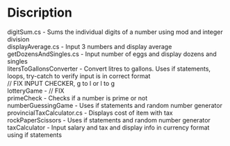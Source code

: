 # Discription

digitSum.cs - Sums the individual digits of a number using mod and integer division <br />
displayAverage.cs - Input 3 numbers and display average <br />
getDozensAndSingles.cs - Input number of eggs and display dozens and singles <br />
litersToGallonsConverter - Convert litres to gallons. Uses if statements, loops, try-catch to verify input is in correct format <br />
// FIX INPUT CHECKER, g to l or l to g <br />
lotteryGame -  // FIX <br />
primeCheck - Checks if a number is prime or not <br />
numberGuessingGame - Uses if statements and random number generator <br />
provincialTaxCalculator.cs -  Displays cost of item with tax <br />
rockPaperScissors - Uses if statements and random number generator <br />
taxCalculator - Input salary and tax and display info in currency format using if statements <br />
